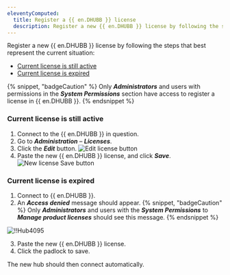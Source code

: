 ```yaml
---
eleventyComputed:
  title: Register a {{ en.DHUBB }} license
  description: Register a new {{ en.DHUBB }} license by following the steps that best represent the current situation.
---
```

Register a new {{ en.DHUBB }} license by following the steps that best represent the current situation:

* [Current license is still active](#my-current-license-is-still-active)
* [Current license is expired](#my-current-license-is-expired)

{% snippet, "badgeCaution" %}
Only ***Administrators*** and users with permissions in the ***System Permissions*** section have access to register a license in {{ en.DHUBB }}.
{% endsnippet %}

### Current license is still active

1. Connect to the {{ en.DHUBB }} in question.
1. Go to ***Administration*** – ***Licenses***.
1. Click the ***Edit*** button.
![Edit license button](https://cdnweb.devolutions.net/docs/HUBB4015_2024_2.png)
1. Paste the new {{ en.DHUBB }} license, and click ***Save***.
![New license Save button](https://cdnweb.devolutions.net/docs/HUBB4016_2024_2.png)

### Current license is expired

1. Connect to {{ en.DHUBB }}.
1. An ***Access denied*** message should appear.
{% snippet, "badgeCaution" %}
Only ***Administrators*** and users with the ***System Permissions*** to ***Manage product licenses*** should see this message.
{% endsnippet %}

![!!Hub4095](https://cdnweb.devolutions.net/docs/docs_en_hub_Hub4095.png)

3. Paste the new {{ en.DHUBB }} license.
1. Click the padlock to save.

The new hub should then connect automatically.